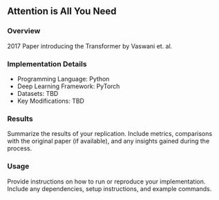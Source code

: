 ## Attention is All You Need

### Overview

2017 Paper introducing the Transformer by Vaswani et. al.

### Implementation Details

- Programming Language: Python
- Deep Learning Framework: PyTorch
- Datasets: TBD
- Key Modifications: TBD

### Results

Summarize the results of your replication. Include metrics, comparisons with the original paper (if available), and any insights gained during the process.

### Usage

Provide instructions on how to run or reproduce your implementation. Include any dependencies, setup instructions, and example commands.